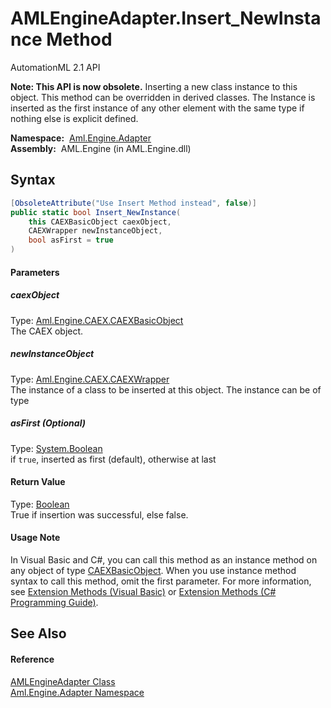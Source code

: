 AMLEngineAdapter.Insert_NewInstance Method
==========================================
AutomationML 2.1 API

**Note: This API is now obsolete.**
Inserting a new class instance to this object. This method can be overridden in derived classes. The Instance is inserted as the first instance of any other element with the same type if nothing else is explicit defined.

  **Namespace:**  [Aml.Engine.Adapter][1]  
  **Assembly:**  AML.Engine (in AML.Engine.dll)

Syntax
------

```csharp
[ObsoleteAttribute("Use Insert Method instead", false)]
public static bool Insert_NewInstance(
	this CAEXBasicObject caexObject,
	CAEXWrapper newInstanceObject,
	bool asFirst = true
)
```

#### Parameters

##### *caexObject*
Type: [Aml.Engine.CAEX.CAEXBasicObject][2]  
The CAEX object.

##### *newInstanceObject*
Type: [Aml.Engine.CAEX.CAEXWrapper][3]  
The instance of a class to be inserted at this object. The instance can be of type

##### *asFirst* (Optional)
Type: [System.Boolean][4]  
if `true`, inserted as first (default), otherwise at last

#### Return Value
Type: [Boolean][4]  
 True if insertion was successful, else false. 
#### Usage Note
In Visual Basic and C#, you can call this method as an instance method on any object of type [CAEXBasicObject][2]. When you use instance method syntax to call this method, omit the first parameter. For more information, see [Extension Methods (Visual Basic)][5] or [Extension Methods (C# Programming Guide)][6].

See Also
--------

#### Reference
[AMLEngineAdapter Class][7]  
[Aml.Engine.Adapter Namespace][1]  

[1]: ../README.md
[2]: ../../Aml.Engine.CAEX/CAEXBasicObject/README.md
[3]: ../../Aml.Engine.CAEX/CAEXWrapper/README.md
[4]: https://docs.microsoft.com/dotnet/api/system.boolean
[5]: https://docs.microsoft.com/dotnet/visual-basic/programming-guide/language-features/procedures/extension-methods
[6]: https://docs.microsoft.com/dotnet/csharp/programming-guide/classes-and-structs/extension-methods
[7]: README.md
[8]: https://www.automationml.org
[9]: ../../icons/logoShade.png